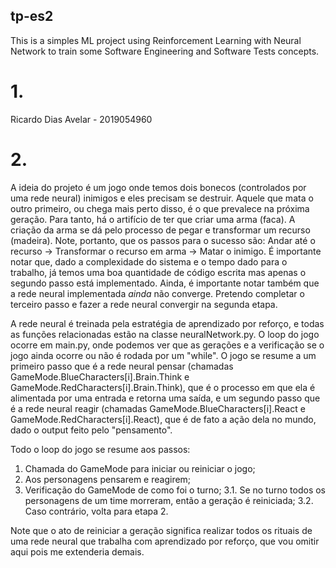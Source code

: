 ## tp-es2
This is a simples ML project using Reinforcement Learning with Neural Network to train some Software Engineering and Software Tests concepts. 

# 1.
Ricardo Dias Avelar - 2019054960
# 2.
A ideia do projeto é um jogo onde temos dois bonecos (controlados por uma rede neural) inimigos e eles precisam se destruir. Aquele que mata o outro primeiro, ou chega mais perto disso, é o que prevalece na próxima geração. Para tanto, há o artifício de ter que criar uma arma (faca). A criação da arma se dá pelo processo de pegar e transformar um recurso (madeira). Note, portanto, que os passos para o sucesso são: Andar até o recurso -> Transformar o recurso em arma -> Matar o inimigo. É importante notar que, dado a complexidade do sistema e o tempo dado para o trabalho, já temos uma boa quantidade de código escrita mas apenas o segundo passo está implementado. Ainda, é importante notar também que a rede neural implementada *ainda* não converge. Pretendo completar o terceiro passo e fazer a rede neural convergir na segunda etapa.

A rede neural é treinada pela estratégia de aprendizado por reforço, e todas as funções relacionadas estão na classe neuralNetwork.py. O loop do jogo ocorre em main.py, onde podemos ver que as gerações e a verificação se o jogo ainda ocorre ou não é rodada por um "while". O jogo se resume a um primeiro passo que é a rede neural pensar (chamadas GameMode.BlueCharacters[i].Brain.Think e GameMode.RedCharacters[i].Brain.Think), que é o processo em que ela é alimentada por uma entrada e retorna uma saída, e um segundo passo que é a rede neural reagir (chamadas GameMode.BlueCharacters[i].React e GameMode.RedCharacters[i].React), que é de fato a ação dela no mundo, dado o output feito pelo "pensamento".

Todo o loop do jogo se resume aos passos:
1. Chamada do GameMode para iniciar ou reiniciar o jogo;
2. Aos personagens pensarem e reagirem;
3. Verificação do GameMode de como foi o turno;
    3.1. Se no turno todos os personagens de um time morreram, então a geração é reiniciada;
    3.2. Caso contrário, volta para etapa 2.

Note que o ato de reiniciar a geração significa realizar todos os rituais de uma rede neural que trabalha com aprendizado por reforço, que vou omitir aqui pois me extenderia demais.
